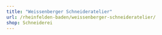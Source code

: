 ```yaml
---
title: "Weissenberger Schneideratelier"
url: /rheinfelden-baden/weissenberger-schneideratelier/
shop: Schneiderei
---
```

